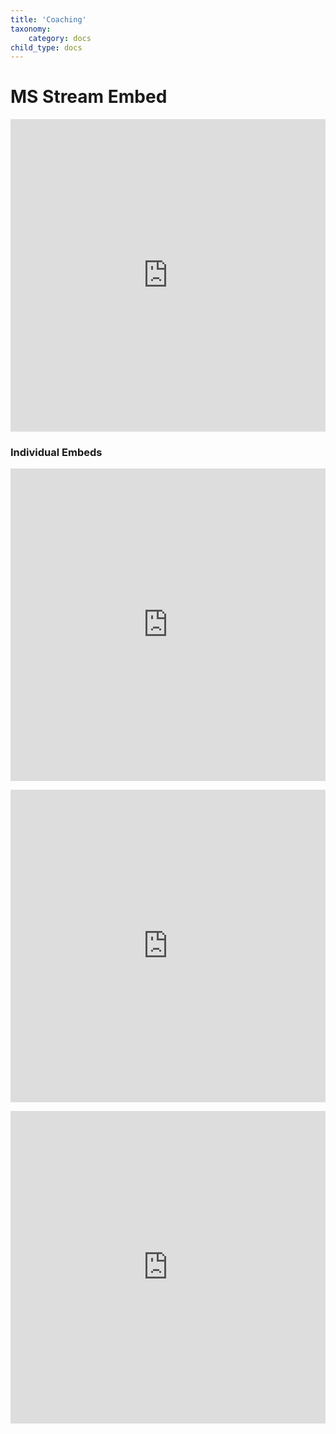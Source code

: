 ```yaml
---
title: 'Coaching'
taxonomy:
    category: docs
child_type: docs
---
```


# MS Stream Embed


<p><iframe scrolling="no" style="border: 0px #ffffff none;" src="https://web.microsoftstream.com/embed/channel/abad9d5b-c522-4f41-830f-76d46d9c6620?sort=trending" allowfullscreen="allowfullscreen" width="100%" height="500"></iframe></p>

### Individual Embeds

<p><iframe scrolling="no" style="border: 0px #ffffff none;" src="https://web.microsoftstream.com/embed/video/93cb942a-253c-4865-8b8d-e7c483ecacfb" allowfullscreen="allowfullscreen" width="100%" height="500"></iframe></p>  

<p><iframe scrolling="no" style="border: 0px #ffffff none;" src="https://web.microsoftstream.com/embed/video/d09b6e6d-a05a-4879-92b7-928f09d89eea" allowfullscreen="allowfullscreen" width="100%" height="500"></iframe></p>  

<p><iframe scrolling="no" style="border: 0px #ffffff none;" src="https://web.microsoftstream.com/embed/video/9c446d92-817d-45bc-9b14-d9aceef4e37a" allowfullscreen="allowfullscreen" width="100%" height="500"></iframe></p>  
